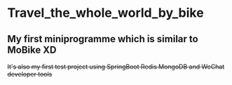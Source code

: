 # Travel_the_whole_world_by_bike
## My first miniprogramme which is similar to MoBike XD
~~It's also my first test project using SpringBoot Redis MongoDB and WeChat developer tools~~